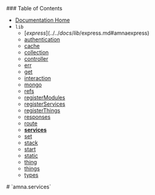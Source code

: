 <span class="toc">
### Table of Contents

- [Documentation Home](../../../../#documentation)
- `lib`
    - [$express](../../docs/lib/$express.md#amnaexpress)
    - [authentication](../../docs/lib/authentication.md#amnaauthentication)
    - [cache](../../docs/lib/cache.md#amnacache)
    - [collection](../../docs/lib/collection.md#amnacollection)
    - [controller](../../docs/lib/controller.md#amnacontroller)
    - [err](../../docs/lib/err.md#amnaerr)
    - [get](../../docs/lib/get.md#amnaget)
    - [interaction](../../docs/lib/interaction.md#amnainteraction)
    - [mongo](../../docs/lib/mongo.md#amnamongo)
    - [refs](../../docs/lib/refs.md#amnarefs)
    - [registerModules](../../docs/lib/registerModules.md#amnaregistermodules)
    - [registerServices](../../docs/lib/registerServices.md#amnaregisterservices)
    - [registerThings](../../docs/lib/registerThings.md#amnaregisterthings)
    - [responses](../../docs/lib/responses.md#amnaresponses)
    - [route](../../docs/lib/route.md#amnaroute)
    - **[services](../../docs/lib/services.md#amnaservices)**
    - [set](../../docs/lib/set.md#amnaset)
    - [stack](../../docs/lib/stack.md#amnastack)
    - [start](../../docs/lib/start.md#amnastart)
    - [static](../../docs/lib/static.md#amnastatic)
    - [thing](../../docs/lib/thing.md#amnathing)
    - [things](../../docs/lib/things.md#amnathings)
    - [types](../../docs/lib/types.md#amnatypes)
</span>

<span class="title">
# `amna.services`
</span>
